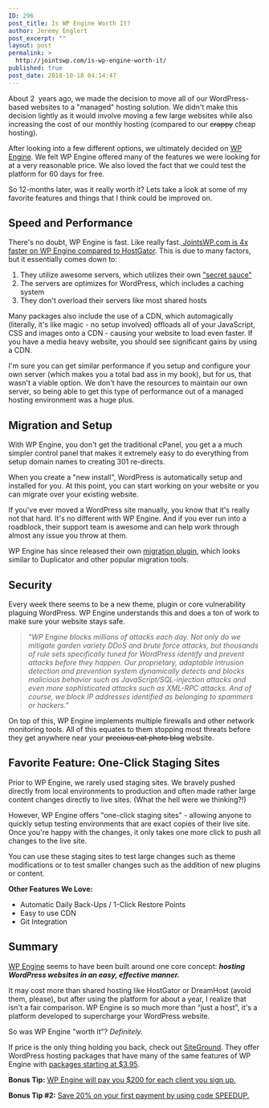 ```yaml
---
ID: 296
post_title: Is WP Engine Worth It?
author: Jeremy Englert
post_excerpt: ""
layout: post
permalink: >
  http://jointswp.com/is-wp-engine-worth-it/
published: true
post_date: 2018-10-18 04:14:47
---
```

About 2  years ago, we made the decision to move all of our WordPress-based websites to a "managed" hosting solution. We didn't make this decision lightly as it would involve moving a few large websites while also increasing the cost of our monthly hosting (compared to our <span style="text-decoration: line-through;">crappy</span> cheap hosting).

After looking into a few different options, we ultimately decided on <a href="http://jointswp.com/loves/wp-engine-review" target="_blank" rel="noopener">WP Engine</a>. We felt WP Engine offered many of the features we were looking for at a very reasonable price. We also loved the fact that we could test the platform for 60 days for free.

So 12-months later, was it really worth it? Lets take a look at some of my favorite features and things that I think could be improved on.

<!--more-->
<h2>Speed and Performance</h2>
There's no doubt, WP Engine is fast. Like really fast.<a href="http://jointswp.com/jointswp-faster-after-moving-wp-engine/"> JointsWP.com is 4x faster on WP Engine compared to HostGator</a>. This is due to many factors, but it essentially comes down to:
<ol>
 	<li>They utilize awesome servers, which utilizes their own <a href="https://wpengine.com/our-infrastructure/" target="_blank" rel="noopener">"secret sauce"</a></li>
 	<li>The servers are optimizes for WordPress, which includes a caching system</li>
 	<li>They don't overload their servers like most shared hosts</li>
</ol>
Many packages also include the use of a CDN, which automagically (literally, it's like magic - no setup involved) offloads all of your JavaScript, CSS and images onto a CDN - causing your website to load even faster. If you have a media heavy website, you should see significant gains by using a CDN.

I'm sure you can get similar performance if you setup and configure your own server (which makes you a total bad ass in my book), but for us, that wasn't a viable option. We don't have the resources to maintain our own server, so being able to get this type of performance out of a managed hosting environment was a huge plus.
<h2>Migration and Setup</h2>
With WP Engine, you don't get the traditional cPanel, you get a a much simpler control panel that makes it extremely easy to do everything from setup domain names to creating 301 re-directs.

When you create a "new install", WordPress is automatically setup and installed for you. At this point, you can start working on your website or you can migrate over your existing website.

If you've ever moved a WordPress site manually, you know that it's really not that hard. It's no different with WP Engine. And if you ever run into a roadblock, their support team is awesome and can help work through almost any issue you throw at them.

WP Engine has since released their own <a href="https://wordpress.org/plugins/wp-site-migrate/">migration plugin</a>, which looks similar to Duplicator and other popular migration tools.
<h2>Security</h2>
Every week there seems to be a new theme, plugin or core vulnerability plaguing WordPress. WP Engine understands this and does a ton of work to make sure your website stays safe.
<blockquote><em>"WP Engine blocks millions of attacks each day. Not only do we mitigate garden variety DDoS and brute force attacks, but thousands of rule sets specifically tuned for WordPress identify and prevent attacks before they happen. Our proprietary, adaptable intrusion detection and prevention system dynamically detects and blocks malicious behavior such as JavaScript/SQL-injection attacks and even more sophisticated attacks such as XML-RPC attacks. And of course, we block IP addresses identified as belonging to spammers or hackers."</em></blockquote>
On top of this, WP Engine implements multiple firewalls and other network monitoring tools. All of this equates to them stopping most threats before they get anywhere near your <span style="text-decoration: line-through;">precious cat photo blog</span> website.
<h2>Favorite Feature: One-Click Staging Sites</h2>
Prior to WP Engine, we rarely used staging sites. We bravely pushed directly from local environments to production and often made rather large content changes directly to live sites. (What the hell were we thinking?!)

However, WP Engine offers "one-click staging sites" - allowing anyone to quickly setup testing environments that are exact copies of their live site. Once you're happy with the changes, it only takes one more click to push all changes to the live site.

You can use these staging sites to test large changes such as theme modifications or to test smaller changes such as the addition of new plugins or content.

<strong>Other Features We Love:</strong>
<ul>
 	<li>Automatic Daily Back-Ups / 1-Click Restore Points</li>
 	<li>Easy to use CDN</li>
 	<li>Git Integration</li>
</ul>
<h2>Summary</h2>
<a href="http://jointswp.com/loves/wp-engine-review" target="_blank" rel="noopener">WP Engine</a> seems to have been built around one core concept: <em><strong>hosting WordPress websites in an easy, effective manner. </strong></em>

It may cost more than shared hosting like HostGator or DreamHost (avoid them, please), but after using the platform for about a year, I realize that isn't a fair comparison. WP Engine is so much more than "just a host", it's a platform developed to supercharge your WordPress website.

So was WP Engine "worth it"? <em>Definitely.</em>

If price is the only thing holding you back, check out <a href="http://jointswp.com/loves/siteground" target="_blank" rel="noopener">SiteGround</a>. They offer WordPress hosting packages that have many of the same features of WP Engine with <a href="http://jointswp.com/loves/siteground">packages starting at $3.95</a>.

<strong>Bonus Tip:</strong> <a href="http://jointswp.com/loves/wp-engine-affiliate" target="_blank" rel="noopener">WP Engine will pay you $200 for each client you sign up.</a>

<strong>Bonus Tip #2:</strong> <a href="http://jointswp.com/loves/wp-engine-review" target="_blank" rel="noopener">Save 20% on your first payment by using code SPEEDUP.</a>